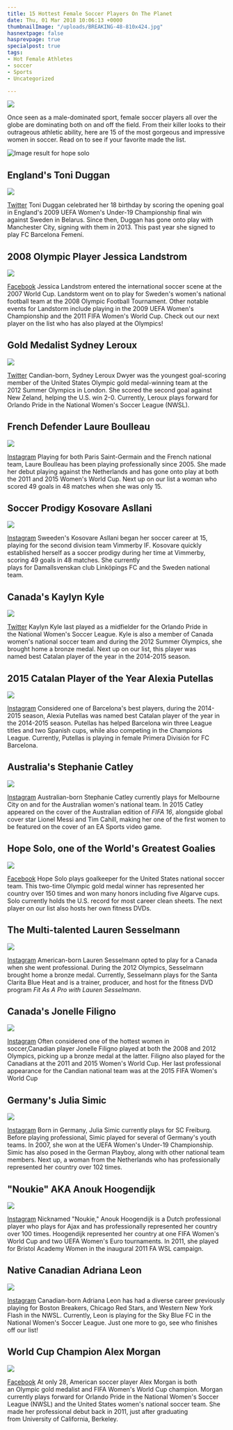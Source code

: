 ```yaml
---
title: 15 Hottest Female Soccer Players On The Planet
date: Thu, 01 Mar 2018 10:06:13 +0000
thumbnailImage: "/uploads/BREAKING-48-810x424.jpg"
hasnextpage: false
hasprevpage: true
specialpost: true
tags:
- Hot Female Athletes
- soccer
- Sports
- Uncategorized

---
```

![](http://americancolumn.com/wp-content/uploads/2018/03/BREAKING-48.jpg) 

Once seen as a male-dominated sport, female soccer players all over the globe are dominating both on and off the field. From their killer looks to their outrageous athletic ability, here are 15 of the most gorgeous and impressive women in soccer. Read on to see if your favorite made the list. 

![Image result for hope solo](http://americancolumn.com/wp-content/uploads/2018/03/Hope-Solo-768x432.jpg)

## England's Toni Duggan

![](http://americancolumn.com/wp-content/uploads/2018/02/toni_duggan-1519463435129.jpg) 

[Twitter](https://twitter.com/toniduggan/status/879812897383362561) Toni Duggan celebrated her 18 birthday by scoring the opening goal in England's 2009 UEFA Women's Under-19 Championship final win against Sweden in Belarus. Since then, Duggan has gone onto play with Manchester City, signing with them in 2013. This past year she signed to play FC Barcelona Femení.

## 2008 Olympic Player Jessica Landstrom

![](http://americancolumn.com/wp-content/uploads/2018/02/jessica_landstrom-1519463217757.jpg) 

[Facebook](https://www.facebook.com/181344805233972/photos/a.206504802717972.47640.181344805233972/323303754371409/?type=3&theater) Jessica Landstrom entered the international soccer scene at the 2007 World Cup. Landstorm went on to play for Sweden's women's national football team at the 2008 Olympic Football Tournament. Other notable events for Landstorm include playing in the 2009 UEFA Women's Championship and the 2011 FIFA Women's World Cup. Check out our next player on the list who has also played at the Olympics!

## Gold Medalist Sydney Leroux

![](http://americancolumn.com/wp-content/uploads/2018/02/sydney_leroux-1519463171891.jpg) 

[Twitter](https://twitter.com/sydneyleroux/status/939984751842222083) Candian-born, Sydney Leroux Dwyer was the youngest goal-scoring member of the United States Olympic gold medal-winning team at the 2012 Summer Olympics in London. She scored the second goal against New Zeland, helping the U.S. win 2-0. Currently, Leroux plays forward for Orlando Pride in the National Women's Soccer League (NWSL).

## French Defender Laure Boulleau

![](http://americancolumn.com/wp-content/uploads/2018/02/laure_boulleau-1519463107586.JPG) 

[Instagram](https://www.instagram.com/p/BZ6t7n1AcyL/?hl=en&taken-by=laureboulleauofficiel) Playing for both Paris Saint-Germain and the French national team, Laure Boulleau has been playing professionally since 2005. She made her debut playing against the Netherlands and has gone onto play at both the 2011 and 2015 Women's World Cup. Next up on our list a woman who scored 49 goals in 48 matches when she was only 15.

## Soccer Prodigy Kosovare Asllani

![](http://americancolumn.com/wp-content/uploads/2018/02/kosovare_asllani-1519463041037.JPG) 

[Instagram](https://www.instagram.com/p/BN45v6Djefw/?hl=en&taken-by=asllani9) Sweeden's Kosovare Asllani began her soccer career at 15, playing for the second division team Vimmerby IF. Kosovare quickly established herself as a soccer prodigy during her time at Vimmerby, scoring 49 goals in 48 matches. She currently plays for Damallsvenskan club Linköpings FC and the Sweden national team.

## Canada's Kaylyn Kyle

![](http://americancolumn.com/wp-content/uploads/2018/02/kaylyn_kyle-1519462975158.jpg) 

[Twitter](https://twitter.com/KaylynKyle/status/891163417825902592) Kaylyn Kyle last played as a midfielder for the Orlando Pride in the National Women's Soccer League. Kyle is also a member of Canada women's national soccer team and during the 2012 Summer Olympics, she brought home a bronze medal. Next up on our list, this player was named best Catalan player of the year in the 2014-2015 season.

## 2015 Catalan Player of the Year Alexia Putellas

![](http://americancolumn.com/wp-content/uploads/2018/02/alexia_putellas-1519462910551.JPG) 

[Instagram](https://www.instagram.com/p/BOcoLkgD6r5/?hl=en&taken-by=alexiaps94) Considered one of Barcelona's best players, during the 2014-2015 season, Alexia Putellas was named best Catalan player of the year in the 2014-2015 season. Putellas has helped Barcelona win three League titles and two Spanish cups, while also competing in the Champions League. Currently, Putellas is playing in female Primera División for FC Barcelona.

## Australia's Stephanie Catley

![](http://americancolumn.com/wp-content/uploads/2018/02/stephanie_catley-1519462858941.JPG) 

[Instagram](https://www.instagram.com/p/BFsDxcPSAqY/?hl=en&taken-by=stephcatley) Australian-born Stephanie Catley currently plays for Melbourne City on and for the Australian women's national team. In 2015 Catley appeared on the cover of the Australian edition of _FIFA 16_, alongside global cover star Lionel Messi and Tim Cahill, making her one of the first women to be featured on the cover of an EA Sports video game.

## Hope Solo, one of the World's Greatest Goalies

![](http://americancolumn.com/wp-content/uploads/2018/02/hope_solo-1519462782249.jpg) 

[Facebook](https://www.facebook.com/hopesolo/photos/a.109866844821.94218.45872164821/10154919555049822/?type=3&theater) Hope Solo plays goalkeeper for the United States national soccer team. This two-time Olympic gold medal winner has represented her country over 150 times and won many honors including five Algarve cups. Solo currently holds the U.S. record for most career clean sheets. The next player on our list also hosts her own fitness DVDs.

## The Multi-talented Lauren Sesselmann

![](http://americancolumn.com/wp-content/uploads/2018/02/lauren_sesselmann-1519462657460.jpg) 

[Instagram](https://twitter.com/lsesselmann/status/897947222838562816) American-born Lauren Sesselmann opted to play for a Canada when she went professional. During the 2012 Olympics, Sesselmann brought home a bronze medal. Currently, Sesselmann plays for the Santa Clarita Blue Heat and is a trainer, producer, and host for the fitness DVD program _Fit As A Pro with Lauren Sesselmann_.

## Canada's Jonelle Filigno

![](http://americancolumn.com/wp-content/uploads/2018/02/jonelle_filigno-1519462589569.JPG) 

[Instagram](https://www.instagram.com/p/4pk7udgs19/?hl=en&taken-by=jfiligno16) Often considered one of the hottest women in soccer,Canadian player Jonelle Filigno played at both the 2008 and 2012 Olympics, picking up a bronze medal at the latter. Filigno also played for the Canadians at the 2011 and 2015 Women's World Cup. Her last professional appearance for the Candian national team was at the 2015 FIFA Women's World Cup

## Germany's Julia Simic

![](http://americancolumn.com/wp-content/uploads/2018/02/julia_simic-1519462503363.JPG) 

[Instagram](https://www.instagram.com/p/BYsrQTggn1i/?hl=en&taken-by=simicjulia) Born in Germany, Julia Simic currently plays for SC Freiburg. Before playing professional, Simic played for several of Germany's youth teams. In 2007, she won at the UEFA Women's Under-19 Championship. Simic has also posed in the German Playboy, along with other national team members. Next up, a woman from the Netherlands who has professionally represented her country over 102 times.

## "Noukie" AKA Anouk Hoogendijk

![](http://americancolumn.com/wp-content/uploads/2018/02/anouk_hoogendijk-1519462436434.JPG) 

[Instagram](https://www.instagram.com/p/BemsVRyh7or/?hl=en&taken-by=anoukhoogendijk) Nicknamed "Noukie," Anouk Hoogendijk is a Dutch professional player who plays for Ajax and has professionally represented her country over 100 times. Hoogendijk represented her country at one FIFA Women's World Cup and two UEFA Women's Euro tournaments. In 2011, she played for Bristol Academy Women in the inaugural 2011 FA WSL campaign.

## Native Canadian Adriana Leon

![](http://americancolumn.com/wp-content/uploads/2018/02/adriana_leon-1519462368434.JPG) 

[Instagram](https://www.instagram.com/p/BeJbR5-B4EE/?hl=en&taken-by=_adrianaleon_) Canadian-born Adriana Leon has had a diverse career previously playing for Boston Breakers, Chicago Red Stars, and Western New York Flash in the NWSL. Currently, Leon is playing for the Sky Blue FC in the National Women's Soccer League. Just one more to go, see who finishes off our list!

## World Cup Champion Alex Morgan

![](http://americancolumn.com/wp-content/uploads/2018/02/alex_morgan-1519462196663.jpg) 

[Facebook](https://www.facebook.com/AlexMorganSoccer/photos/a.225109557528514.53698.174420392597431/1225513347488125/?type=3&theater) At only 28, American soccer player Alex Morgan is both an Olympic gold medalist and FIFA Women's World Cup champion. Morgan currently plays forward for Orlando Pride in the National Women's Soccer League (NWSL) and the United States women's national soccer team. She made her professional debut back in 2011, just after graduating from University of California, Berkeley.